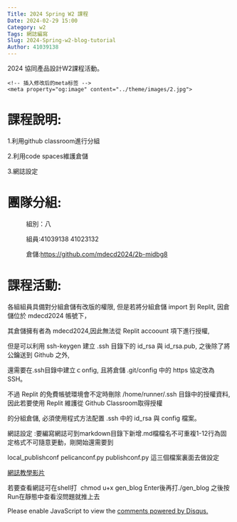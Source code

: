 ```yaml
---
Title: 2024 Spring W2 課程
Date: 2024-02-29 15:00
Category: w2
Tags: 網誌編寫
Slug: 2024-Spring-w2-blog-tutorial
Author: 41039138
---
```



2024 協同產品設計W2課程活動。



<head>
    <meta charset="utf-8">
    <title>页面标题</title>

    <!-- 插入修改后的meta标签 -->
    <meta property="og:image" content="../theme/images/2.jpg">

</head>






# 課程說明:
  1.利用github classroom進行分組
        
  2.利用code spaces維護倉儲

  3.網誌設定


# 團隊分組:
　　　組別：八
   
　　　組員:41039138 41023132
    
　　　倉儲:https://github.com/mdecd2024/2b-midbg8



        

# 課程活動:
 
各組組員具備對分組倉儲有改版的權限, 但是若將分組倉儲 import 到 Replit, 因倉儲位於 mdecd2024 帳號下，

其倉儲擁有者為 mdecd2024,因此無法從 Replit accoount 項下進行授權, 

但是可以利用 ssh-keygen 建立 .ssh 目錄下的 id_rsa 與 id_rsa.pub, 之後除了將公鑰送到 Github 之外, 

還需要在.ssh目錄中建立ｃonfig, 且將倉儲 .git/config 中的 https 協定改為 SSH。

不過 Replit 的免費帳號環境會不定時刪除 /home/runner/.ssh 目錄中的授權資料,因此若要使用 Replit 維護從 Github Classroom取得授權

的分組倉儲, 必須使用程式方法配置 .ssh 中的 id_rsa 與 config 檔案。

網誌設定 :要編寫網誌可到markdown目錄下新增.md檔檔名不可重複1-12行為固定格式不可隨意更動，剛開始還需要到
        
local_publishconf   pelicanconf.py   publishconf.py 這三個檔案裏面去做設定

[網誌教學影片](https://nfuedu-my.sharepoint.com/personal/yen_nfu_edu_tw/_layouts/15/stream.aspx?id=%2Fpersonal%2Fyen%5Fnfu%5Fedu%5Ftw%2FDocuments%2F2024%2Fcd2024%2Fvideo%2Fcd2024%5F2a%5F1%5Fblog%5Fsetup%2Emp4&nav=eyJyZWZlcnJhbEluZm8iOnsicmVmZXJyYWxBcHAiOiJPbmVEcml2ZUZvckJ1c2luZXNzIiwicmVmZXJyYWxBcHBQbGF0Zm9ybSI6IldlYiIsInJlZmVycmFsTW9kZSI6InZpZXciLCJyZWZlcnJhbFZpZXciOiJNeUZpbGVzTGlua0NvcHkifX0&ga=1&referrer=StreamWebApp%2EWeb&referrerScenario=AddressBarCopied%2Eview)  

若要查看網誌可在shell打  chmod u+x gen_blog Enter後再打./gen_blog 之後按Run在靜態中查看沒問題就推上去 


<div id="disqus_thread"></div>
<script>
    /**  
    *  RECOMMENDED CONFIGURATION VARIABLES: EDIT AND UNCOMMENT THE SECTION BELOW TO INSERT DYNAMIC VALUES FROM YOUR PLATFORM OR CMS.
    *  LEARN WHY DEFINING THESE VARIABLES IS IMPORTANT: https://disqus.com/admin/universalcode/#configuration-variables    */
    /*
    var disqus_config = function () {
    this.page.url = PAGE_URL;  // Replace PAGE_URL with your page's canonical URL variable
    this.page.identifier = PAGE_IDENTIFIER; // Replace PAGE_IDENTIFIER with your page's unique identifier variable
    };
    */
    (function() { // DON'T EDIT BELOW THIS LINE
    var d = document, s = d.createElement('script');
    s.src = 'https://https-github-com-gujiafeng-github-io-cd2024.disqus.com/embed.js';
    s.setAttribute('data-timestamp', +new Date());
    (d.head || d.body).appendChild(s);
    })();
</script>
<noscript>Please enable JavaScript to view the <a href="https://disqus.com/?ref_noscript">comments powered by Disqus.</a></noscript>


<style>    
    .content-bg {
        position: fixed;
        top: 0;
        left: 0;
        width: 100%;
        height: 100%;
        background-image: url("./theme/images/2-1.jpg");
        background-repeat: no-repeat;
        background-size: cover;
        background-position: center;
        z-index: -1;
    }

    .post-meta {
        background-color: transparent;
        padding: 5px;
    }
</style>


<div class="content-bg"></div>
